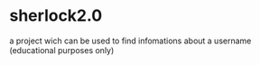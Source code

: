 # sherlock2.0
a project wich can be used to find infomations about a username (educational purposes only)
